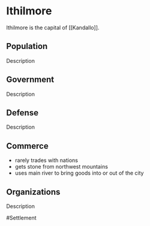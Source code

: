 # Ithilmore
Ithilmore is the capital of [[Kandallo]].

## Population
Description

## Government
Description

## Defense
Description

## Commerce
- rarely trades with nations
- gets stone from northwest mountains
- uses main river to bring goods into or out of the city

## Organizations
Description

#Settlement